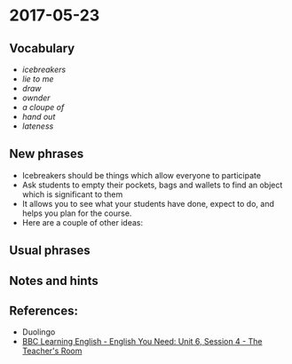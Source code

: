 # 2017-05-23

## Vocabulary
- *icebreakers*
- *lie to me*
- *draw*
- *ownder*
- *a cloupe of*
- *hand out*
- *lateness*

## New phrases
- Icebreakers should be things which allow everyone to participate
- Ask students to empty their pockets, bags and wallets to find an object which is significant to them 
- It allows you to see what your students have done, expect to do, and helps you plan for the course.
- Here are a couple of other ideas:


## Usual phrases


## Notes and hints

## References:
- Duolingo
- [BBC Learning English - English You Need: Unit 6, Session 4 - The Teacher's Room](http://www.bbc.co.uk/learningenglish/english/course/english-you-need/unit-6/session-4)
